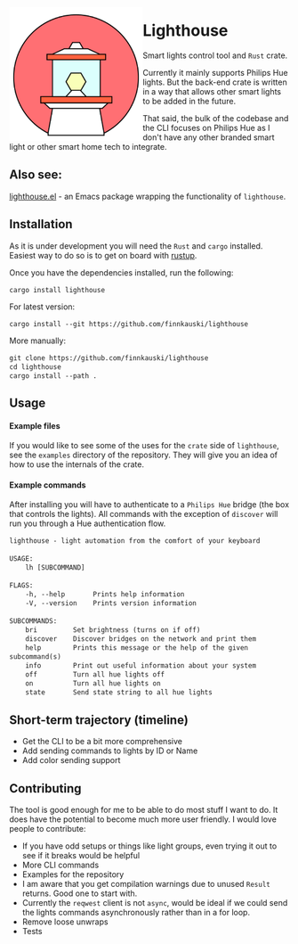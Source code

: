 <p align="left"><img align="left" src="meta/logo.png" width="240px"></p>

# Lighthouse

Smart lights control tool and `Rust` crate.

Currently it mainly supports Philips Hue lights. But the back-end crate is
written in a way that allows other smart lights to be added in the future.

That said, the bulk of the codebase and the CLI focuses on Philips Hue as I
don't have any other branded smart light or other smart home tech to integrate.

## Also see:
[lighthouse.el](https://github.com/finnkauski/lighthouse.el) - an Emacs package
wrapping the functionality of `lighthouse`. 

## Installation

As it is under development you will need the `Rust` and `cargo` installed.
Easiest way to do so is to get on board with [rustup](https://rustup.rs).

Once you have the dependencies installed, run the following:

```shell
cargo install lighthouse
```

For latest version:

```shell
cargo install --git https://github.com/finnkauski/lighthouse
```

More manually:

```shell
git clone https://github.com/finnkauski/lighthouse
cd lighthouse
cargo install --path .
```

## Usage

#### Example files

If you would like to see some of the uses for the `crate` side of `lighthouse`,
see the `examples` directory of the repository. They will give you an idea of
how to use the internals of the crate.

#### Example commands

After installing you will have to authenticate to a `Philips Hue` bridge (the
box that controls the lights). All commands with the exception of `discover`
will run you through a Hue authentication flow.

```
lighthouse - light automation from the comfort of your keyboard

USAGE:
    lh [SUBCOMMAND]

FLAGS:
    -h, --help       Prints help information
    -V, --version    Prints version information

SUBCOMMANDS:
    bri         Set brightness (turns on if off)
    discover    Discover bridges on the network and print them
    help        Prints this message or the help of the given subcommand(s)
    info        Print out useful information about your system
    off         Turn all hue lights off
    on          Turn all hue lights on
    state       Send state string to all hue lights
```

## Short-term trajectory (timeline)

- Get the CLI to be a bit more comprehensive
- Add sending commands to lights by ID or Name
- Add color sending support

## Contributing

The tool is good enough for me to be able to do most stuff I want to do. It does
have the potential to become much more user friendly. I would love people to
contribute:

- If you have odd setups or things like light groups, even trying it out to see
  if it breaks would be helpful
- More CLI commands
- Examples for the repository
- I am aware that you get compilation warnings due to unused `Result` returns.
  Good one to start with.
- Currently the `reqwest` client is not `async`, would be ideal if we could send
  the lights commands asynchronously rather than in a for loop.
- Remove loose unwraps
- Tests
